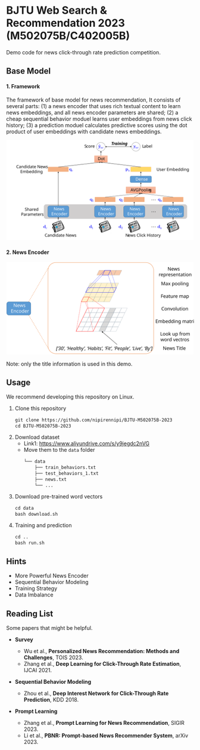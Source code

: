 # BJTU Web Search & Recommendation 2023 (M502075B/C402005B)

Demo code for news click-through rate prediction competition.

## Base Model

#### 1.  Framework

The framework of base model for news recommendation, It consists of several parts: (1) a news encoder that uses rich textual content to learn news embeddings, and all news encoder parameters are shared; (2) a cheap sequential behavior moduel learns user embeddings from news click history; (3) a prediction  moduel calculates predictive scores using the dot product of user embeddings with candidate news embeddings.

<img src="./fig/base_model.svg" width = "700" />

#### 2. News Encoder

<img src="./fig/news_encoder.svg" width = "700" />

Note: only the title information is used in this demo.

## Usage

We recommend developing this repository on Linux.

1. Clone this repository
    ```shell
    git clone https://github.com/nipirennipi/BJTU-M502075B-2023
    cd BJTU-M502075B-2023
    ```
2. Download dataset
      - Link1: https://www.aliyundrive.com/s/y9jegdc2nVG
      - Move them to the `data` folder
          ```
          └── data
              ├── train_behaviors.txt
              ├── test_behaviors_1.txt
              ├── news.txt
              └── ...
          ```
4. Download pre-trained word vectors
    ```shell
    cd data
    bash download.sh
    ```
5. Training and prediction
    ```shell
    cd ..
    bash run.sh
    ```

## Hints

- More Powerful News Encoder
- Sequential Behavior Modeling
- Training Strategy
- Data Imbalance

## Reading List

Some papers that might be helpful.

- **Survey**
    - Wu et al., **Personalized News Recommendation: Methods and Challenges**, TOIS 2023.
    - Zhang et al., **Deep Learning for Click-Through Rate Estimation**, IJCAI 2021.
- **Sequential Behavior Modeling**
    - Zhou et al., **Deep Interest Network for Click-Through Rate Prediction**, KDD 2018.

- **Prompt Learning**
    - Zhang et al., **Prompt Learning for News Recommendation**, SIGIR 2023.
    - Li et al., **PBNR: Prompt-based News Recommender System**, arXiv 2023.

